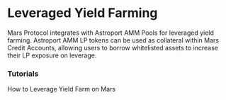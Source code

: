 # Leveraged Yield Farming

Mars Protocol integrates with Astroport AMM Pools for leveraged yield farming. Astroport AMM LP tokens can be used as collateral within Mars Credit Accounts, allowing users to borrow whitelisted assets to increase their LP exposure on leverage.

### Tutorials

​How to Leverage Yield Farm on Mars​
